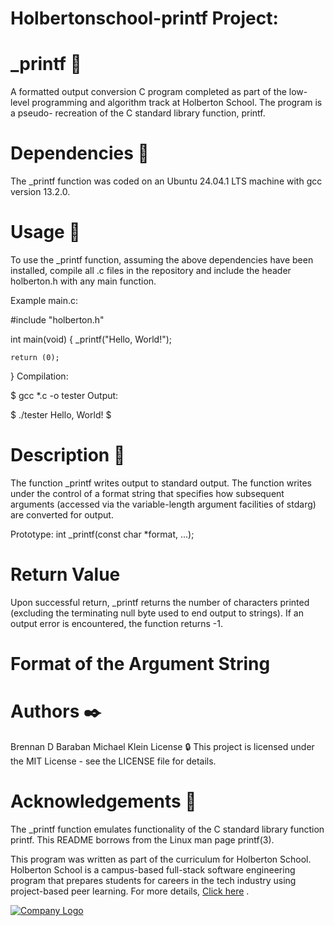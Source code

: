 # Holbertonschool-printf Project:

# _printf 📄
A formatted output conversion C program completed as part of the low-level programming and algorithm track at Holberton School. The program is a pseudo- recreation of the C standard library function, printf.

# Dependencies 👫
The _printf function was coded on an Ubuntu 24.04.1 LTS machine with gcc version 13.2.0.

# Usage 🏃
To use the _printf function, assuming the above dependencies have been installed, compile all .c files in the repository and include the header holberton.h with any main function.

Example main.c:


#include "holberton.h"

int main(void)
{
    _printf("Hello, World!");

    return (0);
}
Compilation:

$ gcc *.c -o tester
Output:

$ ./tester
Hello, World!
$

# Description 💬
The function _printf writes output to standard output. The function writes under the control of a format string that specifies how subsequent arguments (accessed via the variable-length argument facilities of stdarg) are converted for output.


Prototype: int _printf(const char *format, ...);


# Return Value
Upon successful return, _printf returns the number of characters printed (excluding the terminating null byte used to end output to strings). If an output error is encountered, the function returns -1.

# Format of the Argument String

# Authors ✒️
Brennan D Baraban <bdbaraban>
Michael Klein <mKleinCreative>
License 🔒
This project is licensed under the MIT License - see the LICENSE file for details.

# Acknowledgements 🙏
The _printf function emulates functionality of the C standard library function printf. This README borrows from the Linux man page printf(3).

This program was written as part of the curriculum for Holberton School. Holberton School is a campus-based full-stack software engineering program that prepares students for careers in the tech industry using project-based peer learning. For more details,  <a href="https://www.holbertonschool.com/programs">Click here</a>
.

<a href="https://www.holbertonschool.com/">
    <img src="C:\Users\user\Desktop\logo.png" alt="Company Logo">
</a>

